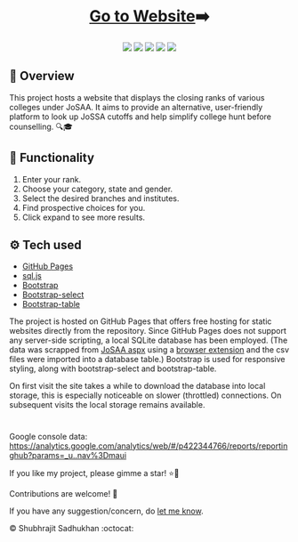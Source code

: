<h1 align='center'><a target="_blank" href='https://sbrjt.github.io/josaa-cutoffs' >Go to Website</a>➡️</h1>
<div align='center'>
<picture><img src="https://img.shields.io/github/stars/sbrjt/josaa-cutoffs?style=flat"></picture>
<a href="https://github.com/Sbrjt/josaa-cutoffs/issues"><img src="https://img.shields.io/github/issues/sbrjt/josaa-cutoffs"></a>
<a href="https://github.com/Sbrjt/josaa-cutoffs/commits/main/"><img src="https://img.shields.io/github/last-commit/sbrjt/josaa-cutoffs"></a>
<picture><img src="https://img.shields.io/github/languages/code-size/sbrjt/josaa-cutoffs"></picture>
<a href="https://www.gnu.org/licenses/agpl-3.0"><img src="https://img.shields.io/badge/License-AGPL_v3-blue.svg"></a>
</div>

<!--
![](https://img.shields.io/github/contributors/Sbrjt/josaa-cutoffs)
![](https://img.shields.io/github/downloads/Sbrjt/josaa-cutoffs/total)
![](https://img.shields.io/github/forks/sbrjt/josaa-cutoffs?style=flat)
![](https://img.shields.io/github/repo-size/sbrjt/josaa-cutoffs)
![](https://img.shields.io/github/issues-pr/sbrjt/josaa-cutoffs)
 -->


## 📝 Overview

This project hosts a website that displays the closing ranks of various colleges under JoSAA. It aims to provide an alternative, user-friendly platform to look up JoSSA cutoffs and help simplify college hunt before counselling. 🔍🎓

## 📲 Functionality

1. Enter your rank.
2. Choose your category, state and gender.
3. Select the desired branches and institutes.
4. Find prospective choices for you.
5. Click expand to see more results.

## ⚙️ Tech used

- [GitHub Pages](https://pages.github.com/)
- [sql.js](https://sql.js.org/)
- [Bootstrap](https://getbootstrap.com/)
- [Bootstrap-select](https://developer.snapappointments.com/bootstrap-select)
- [Bootstrap-table](https://bootstrap-table.com/)

The project is hosted on GitHub Pages that offers free hosting for static websites directly from the repository. Since GitHub Pages does not support any server-side scripting, a local SQLite database has been employed. (The data was scrapped from [JoSAA aspx](https://josaa.admissions.nic.in/Applicant/seatallotmentresult/currentorcr.aspx) using a [browser extension](https://chromewebstore.google.com/detail/html-table-scraper/ncphhmcjgbpglahiijnaaaaneoijlmkj) and the csv files were imported into a database table.) Bootstrap is used for responsive styling, along with bootstrap-select and bootstrap-table.

On first visit the site takes a while to download the database into local storage, this is especially noticeable on slower (throttled) connections. On subsequent visits the local storage remains available.

#

Google console data: https://analytics.google.com/analytics/web/#/p422344766/reports/reportinghub?params=_u..nav%3Dmaui

If you like my project, please gimme a star! ⭐💫

Contributions are welcome! 🤝

If you have any suggestion/concern, do [let me know](https://mailhide.io/e/kMGaefEP).

© Shubhrajit Sadhukhan :octocat:
